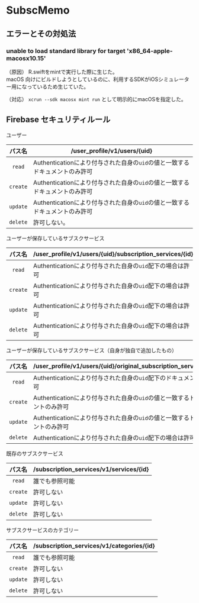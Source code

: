 # SubscMemo

## エラーとその対処法

### unable to load standard library for target 'x86_64-apple-macosx10.15'

（原因）
R.swiftをmintで実行した際に生じた。  
macOS 向けにビルドしようとしているのに、利用するSDKがiOSシミュレーター用になっているため生じていた。

（対応）
`xcrun --sdk macosx mint run` として明示的にmacOSを指定した。

## Firebase セキュリティルール

ユーザー

|  パス名  | /user_profile/v1/users/{uid}                                 |
| :------: | ------------------------------------------------------------ |
|  `read`  | Authenticationにより付与された自身の`uid`の値と一致するドキュメントのみ許可 |
| `create` | Authenticationにより付与された自身の`uid`の値と一致するドキュメントのみ許可 |
| `update` | Authenticationにより付与された自身の`uid`の値と一致するドキュメントのみ許可 |
| `delete` | 許可しない。                                                 |

ユーザーが保存しているサブスクサービス

|  パス名  | /user_profile/v1/users/{uid}/subscription_services/{id}   |
| :------: | --------------------------------------------------------- |
|  `read`  | Authenticationにより付与された自身の`uid`配下の場合は許可 |
| `create` | Authenticationにより付与された自身の`uid`配下の場合は許可 |
| `update` | Authenticationにより付与された自身の`uid`配下の場合は許可 |
| `delete` | Authenticationにより付与された自身の`uid`配下の場合は許可 |

ユーザーが保存しているサブスクサービス（自身が独自で追加したもの）

|  パス名  | /user_profile/v1/users/{uid}/original_subscription_services/{id} |
| :------: | ------------------------------------------------------------ |
|  `read`  | Authenticationにより付与された自身の`uid`配下のドキュメントは許可 |
| `create` | Authenticationにより付与された自身の`uid`の値と一致するドキュメントのみ許可 |
| `update` | Authenticationにより付与された自身の`uid`の値と一致するドキュメントのみ許可 |
| `delete` | Authenticationにより付与された自身の`uid`配下の場合は許可    |

既存のサブスクサービス

|  パス名  | /subscription_services/v1/services/{id} |
| :------: | --------------------------------------- |
|  `read`  | 誰でも参照可能                          |
| `create` | 許可しない                              |
| `update` | 許可しない                              |
| `delete` | 許可しない                              |

サブスクサービスのカテゴリー

|  パス名  | /subscription_services/v1/categories/{id} |
| :------: | ----------------------------------------- |
|  `read`  | 誰でも参照可能                            |
| `create` | 許可しない                                |
| `update` | 許可しない                                |
| `delete` | 許可しない                                |


